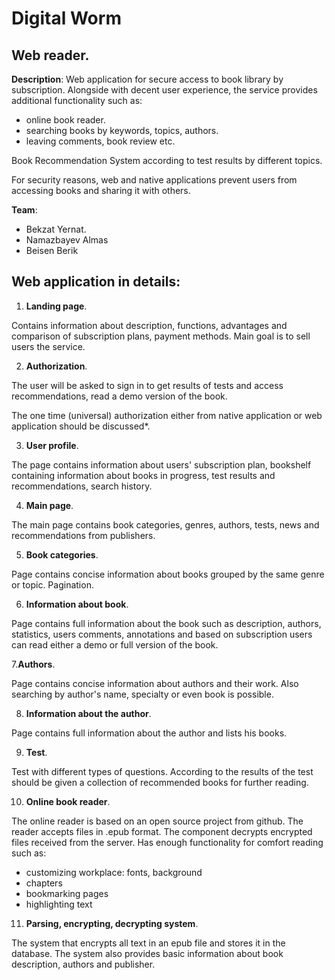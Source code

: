 # Digital Worm

## Web reader.

**Description**:
	Web application for secure access to book library by subscription. Alongside with decent user experience, the service provides additional functionality such as:
- online book reader.
- searching books by keywords, topics, authors.
- leaving comments, book review etc.

Book Recommendation System according to test results by different topics. 

For security reasons, web and native applications prevent users from accessing books and sharing it with others.

**Team**:
 - Bekzat Yernat.
 - Namazbayev Almas
 - Beisen Berik

## Web application in details:
1. **Landing page**.

Contains information about description, functions, advantages and comparison of subscription plans, payment methods. Main goal is to sell users the service.

2. **Authorization**.

The user will be asked to sign in to get results of tests and access recommendations, read a demo version of the book. 

The one time (universal) authorization either from native application or web application should be discussed*. 

3. **User profile**.

The page contains information about users' subscription plan, bookshelf containing information about books in progress, test results and recommendations, search history.

4. **Main page**.

The main page contains book categories, genres, authors, tests, news and recommendations from publishers.

5. **Book categories**.

Page contains concise information about books grouped by the same genre or topic. Pagination.

6. **Information about book**.

Page contains full information about the book such as description, authors, statistics, users comments, annotations and based on subscription users can read either a demo or full version of the book. 

7.**Authors**.

Page contains concise information about authors and their work. Also searching by author's name, specialty or even book is possible.

8. **Information about the author**.

Page contains full information about the author and lists his books.

9. **Test**.

Test with different types of questions. According to the results of the test should be given a collection of recommended books for further reading.

10. **Online book reader**.

The online reader is based on an open source project from github. The reader accepts files in .epub format. The component decrypts encrypted files received from the server. Has enough functionality for comfort reading such as: 
- customizing workplace: fonts, background
- chapters
- bookmarking pages
- highlighting text

11. **Parsing, encrypting, decrypting system**.

The system that encrypts all text in an epub file and stores it in the database. The system also provides basic information about book description, authors and publisher.

